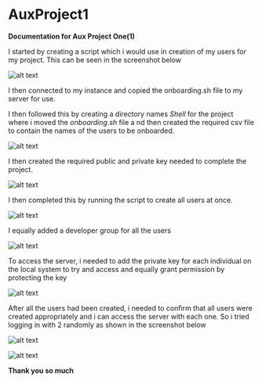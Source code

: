 # AuxProject1

**Documentation for Aux Project One(1)**

I started by creating a script which i would use in creation of my users for my project. This can be seen in the screenshot below

![alt text](./Images/Script%20creation.png)

I then connected to my instance and copied the onboarding.sh file to my server for use.

I then followed this by creating a directory names *Shell* for the project where i moved the *onboarding.sh* file a nd then created the required csv file to contain the names of the users to be onboarded.

![alt text](./Images/Create%20Shell%20Dir%20%26%20Names.png)

I then created the required public and private key needed to complete the project.

![alt text](./Images/Create%20Authorization%20keys.png)

I then completed this by running the script to create all users at once.

![alt text](./Images/Run%20script.png)

I equally added a developer group for all the users

![alt text](./Images/Create%20group.png)

To access the server, i needed to add the private key for each individual on the local system to try and access and equally grant permission by protecting the key

![alt text](./Images/Add%20private%20key%20and%20grant%20permission.png)

After all the users had been created, i needed to confirm that all users were created appropriately and i can access the server with each one. So i tried logging in with 2 randomly as shown in the screenshot below

![alt text](./Images/Connection%20User%201.png)

![alt text](./Images/Connection%20User%202.png)

**Thank you so much**




